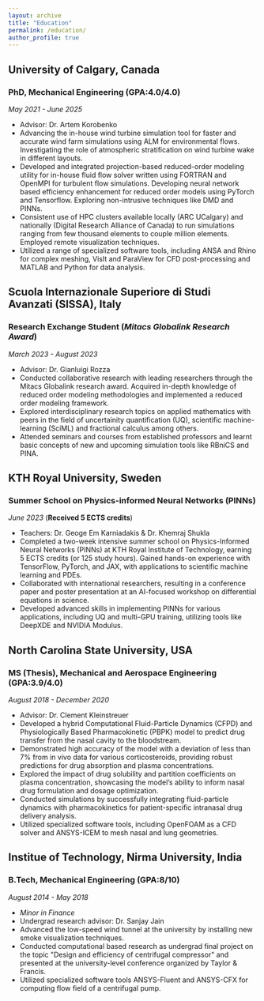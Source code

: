```yaml
---
layout: archive
title: "Education"
permalink: /education/
author_profile: true
---
```


## University of Calgary, Canada
### PhD, Mechanical Engineering (GPA:4.0/4.0)
_May 2021 - June 2025_

* Advisor: Dr. Artem Korobenko
* Advancing the in-house wind turbine simulation tool for faster and accurate wind farm simulations using ALM for environmental flows. Investigating the role of atmospheric stratification on wind turbine wake in different layouts.
* Developed and integrated projection-based reduced-order modeling utility for in-house fluid flow solver written using FORTRAN and OpenMPI for turbulent flow simulations. Developing neural network based efficiency enhancement for reduced order models using PyTorch and Tensorflow. Exploring non-intrusive techniques like DMD and PINNs.
* Consistent use of HPC clusters available locally (ARC UCalgary) and nationally (Digital Research Alliance of Canada) to run simulations ranging from few thousand elements to couple million elements. Employed remote visualization techniques.
* Utilized a range of specialized software tools, including ANSA and Rhino for complex meshing, VisIt and ParaView for CFD post-processing and MATLAB and Python for data analysis.

## Scuola Internazionale Superiore di Studi Avanzati (SISSA), Italy
### Research Exchange Student (_Mitacs Globalink Research Award_)
_March 2023 - August 2023_

* Advisor: Dr. Gianluigi Rozza
* Conducted collaborative research with leading researchers through the Mitacs Globalink research award. Acquired in-depth knowledge of reduced order modeling methodologies and implemented a reduced order modeling framework.
* Explored interdisciplinary research topics on applied mathematics with peers in the field of uncertainity quantification (UQ), scientific machine-learning (SciML) and fractional calculus among others.
* Attended seminars and courses from established professors and learnt basic concepts of new and upcoming simulation tools like RBniCS and PINA.

## KTH Royal University, Sweden
### Summer School on Physics-informed Neural Networks (PINNs)
_June 2023_ (**Received 5 ECTS credits**)

* Teachers: Dr. Geoge Em Karniadakis & Dr. Khemraj Shukla
* Completed a two-week intensive summer school on Physics-Informed Neural Networks (PINNs) at KTH Royal Institute of Technology, earning 5 ECTS credits (or 125 study hours). Gained hands-on experience with TensorFlow, PyTorch, and JAX, with applications to scientific machine learning and PDEs.
* Collaborated with international researchers, resulting in a conference paper and poster presentation at an AI-focused workshop on differential equations in science.
* Developed advanced skills in implementing PINNs for various applications, including UQ and multi-GPU training, utilizing tools like DeepXDE and NVIDIA Modulus.

## North Carolina State University, USA
### MS (Thesis), Mechanical and Aerospace Engineering (GPA:3.9/4.0)
_August 2018 - December 2020_

* Advisor: Dr. Clement Kleinstreuer
* Developed a hybrid Computational Fluid-Particle Dynamics (CFPD) and Physiologically Based Pharmacokinetic (PBPK) model to predict drug transfer from the nasal cavity to the bloodstream.
* Demonstrated high accuracy of the model with a deviation of less than 7% from in vivo data for various corticosteroids, providing robust predictions for drug absorption and plasma concentrations.
* Explored the impact of drug solubility and partition coefficients on plasma concentration, showcasing the model’s ability to inform nasal drug formulation and dosage optimization.
* Conducted simulations by successfully integrating fluid-particle dynamics with pharmacokinetics for patient-specific intranasal drug delivery analysis. 
* Utilized specialized software tools, including OpenFOAM as a CFD solver and ANSYS-ICEM to mesh nasal and lung geometries.

## Institue of Technology, Nirma University, India
### B.Tech, Mechanical Engineering (GPA:8/10)
_August 2014 - May 2018_

* _Minor in Finance_
* Undergrad research advisor: Dr. Sanjay Jain
* Advanced the low-speed wind tunnel at the university by installing new smoke visualization techniques.
* Conducted computational based research as undergrad final project on the topic "Design and efficiency of centrifugal compressor" and presented at the university-level conference organized by Taylor & Francis.
* Utilized specialized software tools ANSYS-Fluent and ANSYS-CFX for computing flow field of a centrifugal pump.
